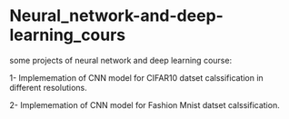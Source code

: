 # Neural_network-and-deep-learning_cours

some projects of neural network and deep learning course:

1- Implememation of CNN model for CIFAR10 datset calssification in different resolutions.

2- Implememation of CNN model for Fashion Mnist datset calssification.
